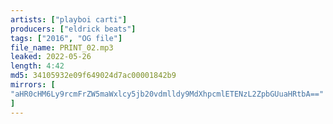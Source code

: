 ```yaml
---
artists: ["playboi carti"]
producers: ["eldrick beats"]
tags: ["2016", "OG file"]
file_name: PRINT_02.mp3
leaked: 2022-05-26
length: 4:42
md5: 34105932e09f649024d7ac00001842b9
mirrors: [
"aHR0cHM6Ly9rcmFrZW5maWxlcy5jb20vdmlldy9MdXhpcmlETENzL2ZpbGUuaHRtbA=="
]
---
```

